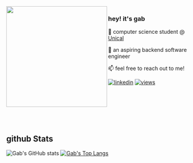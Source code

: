 <img align="left" src="https://64.media.tumblr.com/340c303825d7430bf8c64b9c03b6a609/7fa670638414d2a5-9b/s400x600/25ff9c6c572c761c1caf3ca1a06a2cccef9a8131.gifv" alt="" width="267">

### hey! it's gab

💾 computer science student @ [Unical](https://corsi.unical.it/lt-lmcu/informatica/)

🌱 an aspiring backend software engineer

📫 feel free to reach out to me!

[//]: # (aggiustare tasto linkedin)

[![linkedin](https://img.shields.io/badge/linkedin&style=flat&color=006400)](https://linkedin.com/in/gabrielegrillo03) [![views](https://komarev.com/ghpvc/?username=gabrielegrillo&style=flat&color=006400&label=views)]()

<br>
<br>
<br>
<br>
<br>



## github Stats  

![Gab's GitHub stats](https://github-readme-stats.vercel.app/api?username=gabrielegrillo&count_private=true&theme=dark&show_icons=true)
[![Gab's Top Langs](https://github-readme-stats.vercel.app/api/top-langs/?username=gabrielegrillo&theme=dark)](https://github.com/anuraghazra/github-readme-stats)



<br/>  

